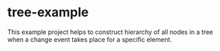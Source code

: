 # tree-example
 
This example project helps to construct hierarchy of all nodes in a tree when a change event takes place for a specific element.